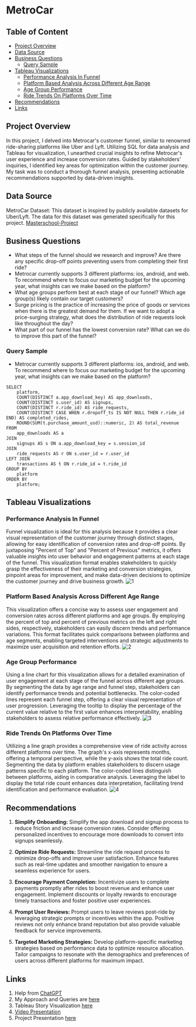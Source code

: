 # MetroCar

## Table of Content

- [Project Overview](#project-overview)
- [Data Source](#data-source)
- [Business Questions](#business-questions)
  - [Query Sample](#query-sample)
- [Tableau Visualizations](#tableau-visualizations)
  - [Performance Analysis In Funnel](#performance-analysis-in-funnel)
  - [Platform Based Analysis Across Different Age Range](#platform-based-analysis-across-different-age-range)
  - [Age Group Performance](#age-group-performance)
  - [Ride Trends On Platforms Over Time](#ride-trends-on-platforms-over-time)
- [Recommendations](#recommendations)
- [Links](#links)

## Project Overview

In this project, I delved into Metrocar's customer funnel, similar to renowned ride-sharing platforms like Uber and Lyft. Utilizing SQL for data analysis and Tableau for visualization, I unearthed crucial insights to refine Metrocar's user experience and increase conversion rates. Guided by stakeholders' inquiries, I identified key areas for optimization within the customer journey. My task was to conduct a thorough funnel analysis, presenting actionable recommendations supported by data-driven insights.

## Data Source

MetroCar Dataset: This dataset is inspired by publicly available datasets for Uber/Lyft. The data for this dataset was generated specifically for this project.
[Masterschool-Project](https://www.postgres://Test:bQNxVzJL4g6u@ep-noisy-flower-846766-pooler.us-east-2.aws.neon.tech/Metrocar)  

## Business Questions

- What steps of the funnel should we research and improve? Are there any specific drop-off points preventing users from completing their first ride?
- Metrocar currently supports 3 different platforms: ios, android, and web. To recommend where to focus our marketing budget for the upcoming year, what insights can we make based on the platform?
- What age groups perform best at each stage of our funnel? Which age group(s) likely contain our target customers?
- Surge pricing is the practice of increasing the price of goods or services when there is the greatest demand for them. If we want to adopt a price-surging strategy, what does the distribution of ride requests look like throughout the day?
- What part of our funnel has the lowest conversion rate? What can we do to improve this part of the funnel?

### Query Sample

- Metrocar currently supports 3 different platforms: ios, android, and web. To recommend where to focus our marketing budget for the upcoming year, what insights can we make based on the platform?

```
SELECT 
    platform,
    COUNT(DISTINCT a.app_download_key) AS app_downloads,
    COUNT(DISTINCT s.user_id) AS signups,
    COUNT(DISTINCT r.ride_id) AS ride_requests,
    COUNT(DISTINCT CASE WHEN r.dropoff_ts IS NOT NULL THEN r.ride_id END) AS completed_rides,
    ROUND(SUM(t.purchase_amount_usd)::numeric, 2) AS total_revenue
FROM
    app_downloads AS a
JOIN
    signups AS s ON a.app_download_key = s.session_id
JOIN
    ride_requests AS r ON s.user_id = r.user_id
LEFT JOIN
    transactions AS t ON r.ride_id = t.ride_id
GROUP BY
    platform
ORDER BY
    platform;
```

## Tableau Visualizations

### Performance Analysis In Funnel

Funnel visualization is ideal for this analysis because it provides a clear visual representation of the customer journey through distinct stages, allowing for easy identification of conversion rates and drop-off points. By juxtaposing "Percent of Top" and "Percent of Previous" metrics, it offers valuable insights into user behavior and engagement patterns at each stage of the funnel. This visualization format enables stakeholders to quickly grasp the effectiveness of their marketing and conversion strategies, pinpoint areas for improvement, and make data-driven decisions to optimize the customer journey and drive business growth.
![1](https://github.com/Sanjeev-Lama/MetroCar/assets/158605914/4da94514-93a4-49d5-9454-a2e1dc8f38d1) 

### Platform Based Analysis Across Different Age Range

This visualization offers a concise way to assess user engagement and conversion rates across different platforms and age groups. By employing the percent of top and percent of previous metrics on the left and right sides, respectively, stakeholders can easily discern trends and performance variations. This format facilitates quick comparisons between platforms and age segments, enabling targeted interventions and strategic adjustments to maximize user acquisition and retention efforts.
![2](https://github.com/Sanjeev-Lama/MetroCar/assets/158605914/a03b4a3b-a8f8-4b35-a12a-7636093bc1d8)

### Age Group Performance 

Using a line chart for this visualization allows for a detailed examination of user engagement at each stage of the funnel across different age groups. By segmenting the data by age range and funnel step, stakeholders can identify performance trends and potential bottlenecks. The color-coded lines represent each funnel step, offering a clear visual representation of user progression. Leveraging the tooltip to display the percentage of the current value relative to the first value enhances interpretability, enabling stakeholders to assess relative performance effectively.
![3](https://github.com/Sanjeev-Lama/MetroCar/assets/158605914/69316896-97a9-4381-a8a8-b0a490888aef)

### Ride Trends On Platforms Over Time 


Utilizing a line graph provides a comprehensive view of ride activity across different platforms over time. The graph's x-axis represents months, offering a temporal perspective, while the y-axis shows the total ride count. Segmenting the data by platform enables stakeholders to discern usage patterns specific to each platform. The color-coded lines distinguish between platforms, aiding in comparative analysis. Leveraging the label to display the total ride count enhances data interpretation, facilitating trend identification and performance evaluation.
![4](https://github.com/Sanjeev-Lama/MetroCar/assets/158605914/c9bd376a-4ec3-4943-857a-de417562ebe1)

## Recommendations

1. **Simplify Onboarding:** Simplify the app download and signup process to reduce friction and increase conversion rates. Consider offering personalized incentives to encourage more downloads to convert into signups seamlessly.

2. **Optimize Ride Requests:** Streamline the ride request process to minimize drop-offs and improve user satisfaction. Enhance features such as real-time updates and smoother navigation to ensure a seamless experience for users.

3. **Encourage Payment Completion:** Incentivize users to complete payments promptly after rides to boost revenue and enhance user engagement. Implement discounts or loyalty rewards to encourage timely transactions and foster positive user experiences.

4. **Prompt User Reviews:** Prompt users to leave reviews post-ride by leveraging strategic prompts or incentives within the app. Positive reviews not only enhance brand reputation but also provide valuable feedback for service improvements.

5. **Targeted Marketing Strategies:** Develop platform-specific marketing strategies based on performance data to optimize resource allocation. Tailor campaigns to resonate with the demographics and preferences of users across different platforms for maximum impact.

## Links

1. Help from [ChatGPT](https://chat.openai.com/share/053889bb-509a-4d8b-b6bd-af7f625e1eec)
2. My Approach and Queries are [here](https://docs.google.com/document/d/1DpV52-KWK0GyTt8HloUf6Ge9Rv0JVoNFHcyPmhvqiBE/edit)
3. Tableau Story Visualization [here](https://public.tableau.com/app/profile/sanjeev.lama/viz/ProjectMetroCar/MetroCarAnalysis?publish=yes)
4. [Video Presentation](https://screenapp.io/app/#/shared/70dbb59c-182d-48c3-b010-7995ad47fdec)
5. Project Presentation [here](https://github.com/Sanjeev-Lama/MetroCar/files/14319387/MetroCar.Project.1.pdf) 
